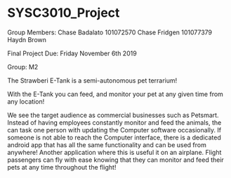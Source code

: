 # SYSC3010_Project

Group Members:
Chase Badalato 101072570
Chase Fridgen 101077379
Haydn Brown

Final Project Due:
Friday November 6th 2019

Group:
M2

The Strawberi E-Tank is a semi-autonomous pet terrarium!  

With the E-Tank you can feed, and monitor your pet at any given time from any location!

We see the target audience as commercial businesses such as Petsmart.  Instead of having employees constantly monitor and feed the animals, the can task one person with updating the Computer software occasionally.  If someone is not able to reach the Computer interface, there is a dedicated android app that has all the same functionality and can be used from anywhere!
Another application where this is useful it on an airplane.  Flight passengers can fly with ease knowing that they can monitor and feed their pets at any time throughout the flight!
